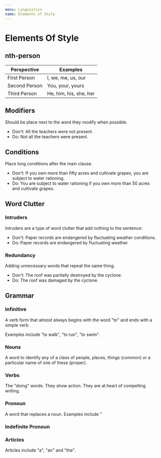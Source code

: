 ```yaml
---
menu: Linguistics
name: Elements of Style
---
```


# Elements Of Style

## nth-person

| Perspective   | Examples               |
| ------------- | ---------------------- |
| First Person  | I, we, me, us, our     |
| Second Person | You, your, yours       |
| Third Person  | He, him, his, she, her |

## Modifiers

Should be place next to the word they modify when possible.

- Don't: All the teachers were not present.
- Do: Not all the teachers were present.

## Conditions

Place long conditions after the main clause.

- Don't: If you own more than fifty acres and cultivate grapes, you are subject to water rationing.
- Do: You are subject to water rationing if you own more than 50 acres and cultivate grapes.

## Word Clutter

### Intruders

Intruders are a type of word clutter that add nothing to the sentence:

- Don't: Paper records are endangered by fluctuating weather conditions.
- Do: Paper records are endangered by fluctuating weather.

### Redundancy

Adding unnecessary words that repeat the same thing.

- Don't: The roof was partially destroyed by the cyclone.
- Do: The roof was damaged by the cyclone.

## Grammar

### Infinitive

A verb form that almost always begins with the word "to" and ends with a simple verb.

Examples include "to walk", "to run", "to swim".

### Nouns

A word to identify any of a class of people, places, things (common) or a particular name of one of these (proper).

### Verbs

The "doing" words. They show action. They are at heart of compelling writing.

### Pronoun

A word that replaces a noun. Examples include "

### Indefinite Pronoun

### Articles

Articles include "a", "an" and "the".
